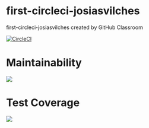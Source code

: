 # first-circleci-josiasvilches
first-circleci-josiasvilches created by GitHub Classroom

[![CircleCI](https://dl.circleci.com/status-badge/img/gh/um-computacion-tm/ajedrez-2024-josiasvilches/tree/main.svg?style=svg)](https://dl.circleci.com/status-badge/redirect/gh/um-computacion-tm/ajedrez-2024-josiasvilches/tree/main)

# Maintainability
<a href="https://codeclimate.com/github/um-computacion-tm/ajedrez-2024-josiasvilches/maintainability"><img src="https://api.codeclimate.com/v1/badges/769b2f251549c76da190/maintainability" /></a>

# Test Coverage
<a href="https://codeclimate.com/github/um-computacion-tm/ajedrez-2024-josiasvilches/test_coverage"><img src="https://api.codeclimate.com/v1/badges/769b2f251549c76da190/test_coverage" /></a>